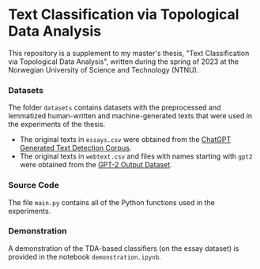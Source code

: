 # Text Classification via Topological Data Analysis
This repository is a supplement to my master's thesis, "Text Classification via Topological Data Analysis", written during the spring of 2023 at the Norwegian University of Science and Technology (NTNU).

### Datasets
The folder  ``datasets`` contains datasets with the preprocessed and lemmatized human-written and machine-generated texts that were used in the experiments of the thesis.
* The original texts in  ``essays.csv`` were obtained from the [ChatGPT Generated Text Detection Corpus](https://github.com/rexshijaku/chatgpt-generated-text-detection-corpus).
* The original texts in  ``webtext.csv`` and files with names starting with ``gpt2`` were obtained from the [GPT-2 Output Dataset](https://github.com/openai/gpt-2-output-dataset).

### Source Code
The file ``main.py`` contains all of the Python functions used in the experiments.

### Demonstration
A demonstration of the TDA-based classifiers (on the essay dataset) is provided in the notebook ``demonstration.ipynb``.
